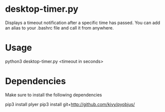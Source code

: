 # desktop-timer.py
Displays a timeout notification after a specific time has passed. You can add an alias to your .bashrc file and call it from anywhere.

# Usage
python3 desktop-timer.py \<timeout in seconds\>

# Dependencies
Make sure to install the following dependencies

pip3 install plyer
pip3 install git+http://github.com/kivy/pyobjus/
